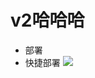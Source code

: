 # v2哈哈哈
* 部署
* 快捷部署
   [![](https://www.herokucdn.com/deploy/button.svg)](https://heroku.com/deploy?template=https://github.com/666lsp/v2hero/tree/core)
